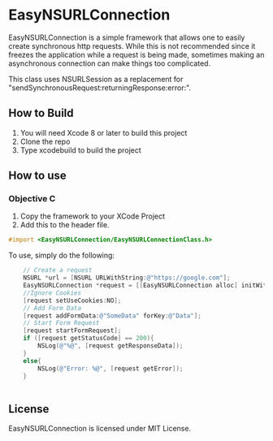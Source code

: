 # EasyNSURLConnection

EasyNSURLConnection is a simple framework that allows one to easily create synchronous http requests. While this is not recommended since it freezes the application while a request is being made, sometimes making an asynchronous connection can make things too complicated.

This class uses NSURLSession as a replacement for "sendSynchronousRequest:returningResponse:error:".


## How to Build
1. You will need Xcode 8 or later to build this project
2. Clone the repo
3. Type xcodebuild to build the project

## How to use 
### Objective C
1. Copy the framework to your XCode Project
2. Add this to the header file.
```objective-c
#import <EasyNSURLConnection/EasyNSURLConnectionClass.h>
```

To use, simply do the following:
```objective-c
	// Create a request
	NSURL *url = [NSURL URLWithString:@"https://google.com"];
    EasyNSURLConnection *request = [[EasyNSURLConnection alloc] initWithURL:url];
    //Ignore Cookies
    [request setUseCookies:NO];
	// Add Form Data
	[request addFormData:@"SomeData" forKey:@"Data"];
	// Start Form Request
	[request startFormRequest];
	if ([request getStatusCode] == 200){
		NSLog(@"%@", [request getResponseData]);
	}
	else{
		NSLog(@"Error: %@", [request getError]);
	}
	
```

## License

EasyNSURLConnection is licensed under MIT License.
